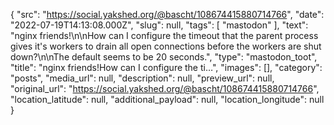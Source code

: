 {
  "src": "https://social.yakshed.org/@bascht/108674415880714766",
  "date": "2022-07-19T14:13:08.000Z",
  "slug": null,
  "tags": [
    "mastodon"
  ],
  "text": "nginx friends!\n\nHow can I configure the timeout that the parent process gives it's workers to drain all open connections before the workers are shut down?\n\nThe default seems to be 20 seconds.",
  "type": "mastodon_toot",
  "title": "nginx friends!How can I configure the ti…",
  "images": [],
  "category": "posts",
  "media_url": null,
  "description": null,
  "preview_url": null,
  "original_url": "https://social.yakshed.org/@bascht/108674415880714766",
  "location_latitude": null,
  "additional_payload": null,
  "location_longitude": null
}